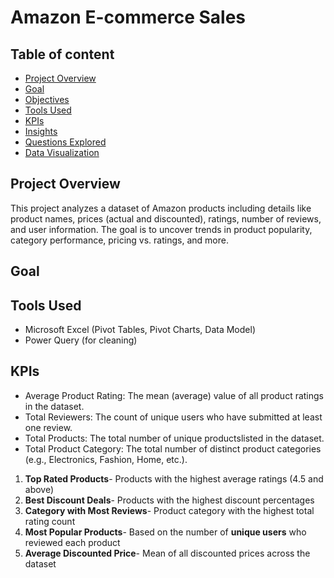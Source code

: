 # Amazon E-commerce Sales

## Table of content
- [Project Overview](#project-overview)  
- [Goal](#goal)
- [Objectives](#objectives)
- [Tools Used](#tools-used) 
- [KPIs](#kpis)  
- [Insights](#insights)
- [Questions Explored](#questions-explored)
- [Data Visualization](#data-visualization)

 ## Project Overview
 This project analyzes a dataset of Amazon products including details like product names, prices (actual and discounted), ratings, number of reviews, and user information. The goal is to uncover trends in product popularity, category performance, pricing vs. ratings, and more.

## Goal

## Tools Used
- Microsoft Excel (Pivot Tables, Pivot Charts, Data Model)
- Power Query (for cleaning)
 
 ## KPIs

 - Average Product Rating: The mean (average) value of all product ratings in the dataset.
 - Total Reviewers: The count of unique users who have submitted at least one review.
 - Total Products: The total number of unique productslisted in the dataset.
 - Total Product Category: The total number of distinct product categories (e.g., Electronics, Fashion, Home, etc.).

   
 

1. **Top Rated Products**- Products with the highest average ratings (4.5 and above)
2. **Best Discount Deals**- Products with the highest discount percentages
3. **Category with Most Reviews**- Product category with the highest total rating count
4. **Most Popular Products**- Based on the number of **unique users** who reviewed each product
5. **Average Discounted Price**- Mean of all discounted prices across the dataset

   
